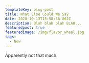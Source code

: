 ```yaml
---
templateKey: blog-post
title: What Else Could We Say
date: 2020-10-13T15:58:36.862Z
description: Blah blah blah BLAH...
featuredpost: true
featuredimage: /img/flavor_wheel.jpg
tags:
  - New
---
```

Apparently not that much.